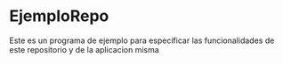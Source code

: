 # EjemploRepo
Este es un programa de ejemplo para especificar las funcionalidades
de este repositorio y de la aplicacion misma
